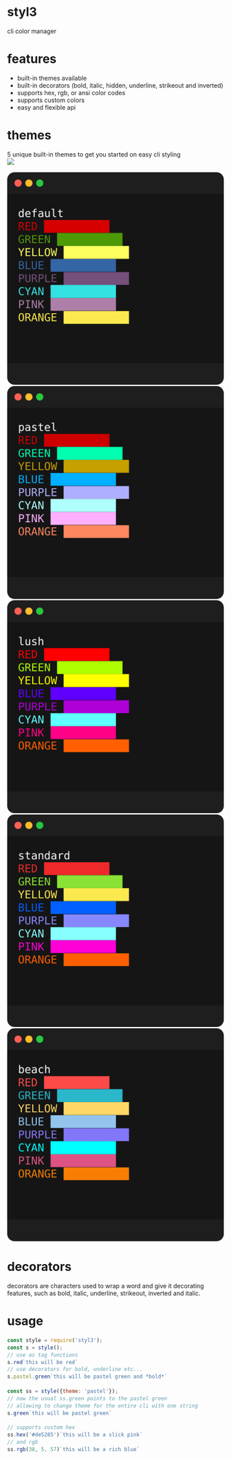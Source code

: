 # styl3
cli color manager

# features
- built-in themes available
- built-in decorators (bold, italic, hidden, underline, strikeout and inverted)
- supports hex, rgb, or ansi color codes
- supports custom colors
- easy and flexible api

# themes
5 unique built-in themes to get you started on easy cli styling    
[![](https://img.shields.io/static/v1?label=created%20with%20shellfie&message=📸&color=pink)](https://github.com/tool3/shellfie)  

![](./shellfies/default.png)
![](./shellfies/pastel.png)
![](./shellfies/lush.png)
![](./shellfies/standard.png)
![](./shellfies/beach.png)     

# decorators
decorators are characters used to wrap a word and give it decorating features,
such as bold, italic, underline, strikeout, inverted and italic.

# usage
```javascript
const style = require('styl3');
const s = style();
// use as tag functions
s.red`this will be red`
// use decorators for bold, underline etc...
s.pastel.green`this will be pastel green and *bold*`

const ss = style({theme: 'pastel'});
// now the usual ss.green points to the pastel green
// allowing to change theme for the entire cli with one string
s.green`this will be pastel green`

// supports custom hex
ss.hex('#de5285')`this will be a slick pink`
// and rgb
ss.rgb(38, 5, 57)`this will be a rich blue`

```